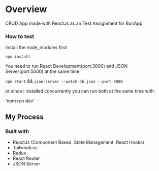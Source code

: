 # Overview

CRUD App made with ReactJs as an Test Assignment for BonApp

### How to test

Install the node_modules first

`npm install`

You need to run React Development(port:3000) and JSON Server(port:5000) at the same time

`npm start` && `json-server --watch db.json --port 5000`

or since i installed concurrently you can run both at the same time with

'npm run dev'

## My Process

### Built with

- ReactJs (Component Based, State Management, React Hooks)
- Tailwindcss
- Redux
- React Router
- JSON Server
